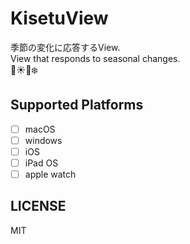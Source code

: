 # KisetuView
季節の変化に応答するView. <br>
View that responds to seasonal changes. <br>
🌸☀️🍁❄️

## Supported Platforms
- [ ] macOS
- [ ] windows
- [ ] iOS
- [ ] iPad OS
- [ ] apple watch

## LICENSE
MIT
